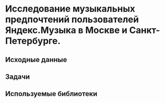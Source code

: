 # Исследование музыкальных предпочтений пользователей Яндекс.Музыка в Москве и Санкт-Петербурге.

## Исходные данные


## Задачи


## Используемые библиотеки
